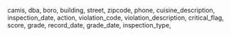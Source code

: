 camis,
dba,
boro,
building,
street,
zipcode,
phone,
cuisine_description,
inspection_date,
action,
violation_code,
violation_description,
critical_flag,
score,
grade,
record_date,
grade_date,
inspection_type,
